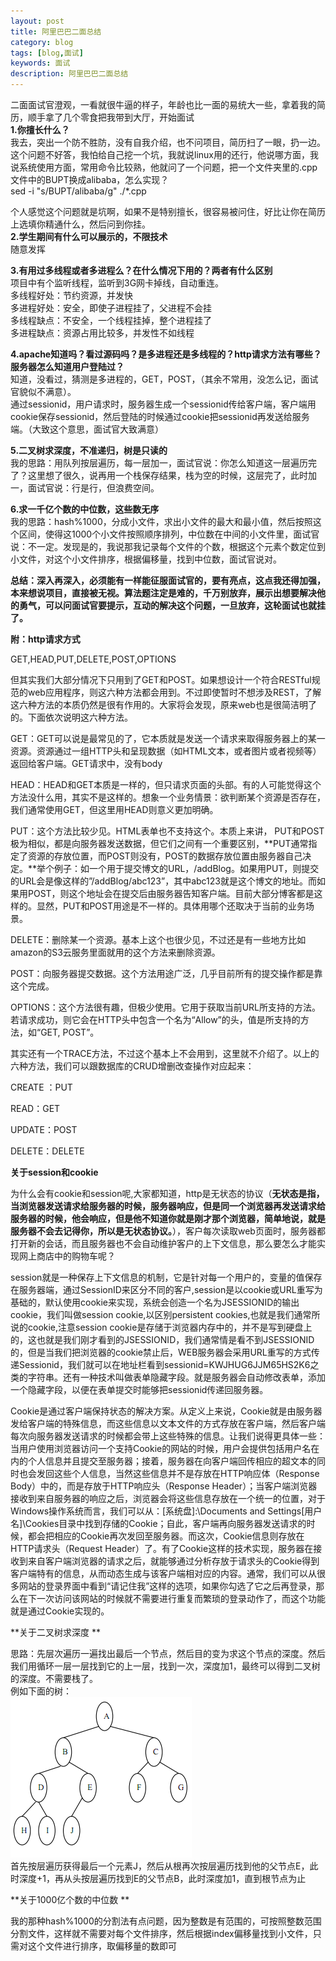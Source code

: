 ```yaml
---
layout: post
title: 阿里巴巴二面总结
category: blog
tags: [blog,面试]
keywords: 面试
description: 阿里巴巴二面总结
---
```

二面面试官澄观，一看就很牛逼的样子，年龄也比一面的易统大一些，拿着我的简历，顺手拿了几个零食把我带到大厅，开始面试  
**1.你擅长什么？**  
我去，突出一个防不胜防，没有自我介绍，也不问项目，简历扫了一眼，扔一边。  
这个问题不好答，我怕给自己挖一个坑，我就说linux用的还行，他说哪方面，我说系统使用方面，常用命令比较熟，他就问了一个问题，把一个文件夹里的.cpp文件中的BUPT换成alibaba，怎么实现？  
sed -i "s/BUPT/alibaba/g" ./\*.cpp
  
个人感觉这个问题就是坑啊，如果不是特别擅长，很容易被问住，好比让你在简历上选填你精通什么，然后问到你挂。  
**2.学生期间有什么可以展示的，不限技术**  
随意发挥  

**3.有用过多线程或者多进程么？在什么情况下用的？两者有什么区别**  
项目中有个监听线程，监听到3G网卡掉线，自动重连。  
多线程好处：节约资源，并发快  
多进程好处：安全，即使子进程挂了，父进程不会挂    
多线程缺点：不安全，一个线程挂掉，整个进程挂了  
多进程缺点：资源占用比较多，并发性不如线程  

**4.apache知道吗？看过源码吗？是多进程还是多线程的？http请求方法有哪些？服务器怎么知道用户登陆过？**  
知道，没看过，猜测是多进程的，GET，POST，（其余不常用，没怎么记，面试官貌似不满意）。  
通过sessionid，用户请求时，服务器生成一个sessionid传给客户端，客户端用cookie保存sessionid，然后登陆的时候通过cookie把sessionid再发送给服务端。（大致这个意思，面试官大致满意）  

**5.二叉树求深度，不准递归，树是只读的**  
我的思路：用队列按层遍历，每一层加一，面试官说：你怎么知道这一层遍历完了？这里想了很久，说再用一个栈保存结果，栈为空的时候，这层完了，此时加一，面试官说：行是行，但浪费空间。  

**6.求一千亿个数的中位数，这些数无序**  
我的思路：hash%1000，分成小文件，求出小文件的最大和最小值，然后按照这个区间，使得这1000个小文件按照顺序排列，中位数在中间的小文件里，面试官说：不一定。发现是的，我说那我记录每个文件的个数，根据这个元素个数定位到小文件，对这个小文件排序，根据偏移量，找到中位数，面试官说对。  

**总结：深入再深入，必须能有一样能征服面试官的，要有亮点，这点我还得加强，本来想说项目，直接被无视。算法题注定是难的，千万别放弃，展示出想要解决他的勇气，可以问面试官要提示，互动的解决这个问题，一旦放弃，这轮面试也就挂了。**  

**附：http请求方式**  

GET,HEAD,PUT,DELETE,POST,OPTIONS  
  
但其实我们大部分情况下只用到了GET和POST。如果想设计一个符合RESTful规范的web应用程序，则这六种方法都会用到。不过即使暂时不想涉及REST，了解这六种方法的本质仍然是很有作用的。大家将会发现，原来web也是很简洁明了的。下面依次说明这六种方法。  
  

GET：GET可以说是最常见的了，它本质就是发送一个请求来取得服务器上的某一资源。资源通过一组HTTP头和呈现数据（如HTML文本，或者图片或者视频等）返回给客户端。GET请求中，没有body  
  
 
  

HEAD：HEAD和GET本质是一样的，但只请求页面的头部。有的人可能觉得这个方法没什么用，其实不是这样的。想象一个业务情景：欲判断某个资源是否存在，我们通常使用GET，但这里用HEAD则意义更加明确。  
  
  
  
PUT：这个方法比较少见。HTML表单也不支持这个。本质上来讲， PUT和POST极为相似，都是向服务器发送数据，但它们之间有一个重要区别，**PUT通常指定了资源的存放位置，而POST则没有，POST的数据存放位置由服务器自己决定。**举个例子：如一个用于提交博文的URL，/addBlog。如果用PUT，则提交的URL会是像这样的”/addBlog/abc123”，其中abc123就是这个博文的地址。而如果用POST，则这个地址会在提交后由服务器告知客户端。目前大部分博客都是这样的。显然，PUT和POST用途是不一样的。具体用哪个还取决于当前的业务场景。   
  
 
  
DELETE：删除某一个资源。基本上这个也很少见，不过还是有一些地方比如amazon的S3云服务里面就用的这个方法来删除资源。  
  
  
  
POST：向服务器提交数据。这个方法用途广泛，几乎目前所有的提交操作都是靠这个完成。  
  
  
  
OPTIONS：这个方法很有趣，但极少使用。它用于获取当前URL所支持的方法。若请求成功，则它会在HTTP头中包含一个名为“Allow”的头，值是所支持的方法，如“GET, POST”。   
  
  
  
其实还有一个TRACE方法，不过这个基本上不会用到，这里就不介绍了。以上的六种方法，我们可以跟数据库的CRUD增删改查操作对应起来：   
  
 
CREATE ：PUT  
		  
READ：GET  
		  
UPDATE：POST   
		 
DELETE：DELETE   
  

  


**关于session和cookie**    

为什么会有cookie和session呢,大家都知道，http是无状态的协议（**无状态是指，当浏览器发送请求给服务器的时候，服务器响应，但是同一个浏览器再发送请求给服务器的时候，他会响应，但是他不知道你就是刚才那个浏览器，简单地说，就是服务器不会去记得你，所以是无状态协议。**），客户每次读取web页面时，服务器都打开新的会话，而且服务器也不会自动维护客户的上下文信息，那么要怎么才能实现网上商店中的购物车呢？
  
  
session就是一种保存上下文信息的机制，它是针对每一个用户的，变量的值保存在服务器端，通过SessionID来区分不同的客户,session是以cookie或URL重写为基础的，默认使用cookie来实现，系统会创造一个名为JSESSIONID的输出cookie，我们叫做session cookie,以区别persistent   cookies,也就是我们通常所说的cookie,注意session cookie是存储于浏览器内存中的，并不是写到硬盘上的，这也就是我们刚才看到的JSESSIONID，我们通常情是看不到JSESSIONID的，但是当我们把浏览器的cookie禁止后，WEB服务器会采用URL重写的方式传递Sessionid，我们就可以在地址栏看到sessionid=KWJHUG6JJM65HS2K6之类的字符串。还有一种技术叫做表单隐藏字段。就是服务器会自动修改表单，添加一个隐藏字段，以便在表单提交时能够把sessionid传递回服务器。   
  
   
Cookie是通过客户端保持状态的解决方案。从定义上来说，Cookie就是由服务器发给客户端的特殊信息，而这些信息以文本文件的方式存放在客户端，然后客户端每次向服务器发送请求的时候都会带上这些特殊的信息。让我们说得更具体一些：当用户使用浏览器访问一个支持Cookie的网站的时候，用户会提供包括用户名在内的个人信息并且提交至服务器；接着，服务器在向客户端回传相应的超文本的同时也会发回这些个人信息，当然这些信息并不是存放在HTTP响应体（Response Body）中的，而是存放于HTTP响应头（Response Header）；当客户端浏览器接收到来自服务器的响应之后，浏览器会将这些信息存放在一个统一的位置，对于Windows操作系统而言，我们可以从：[系统盘]:\Documents and Settings\[用户名]\Cookies目录中找到存储的Cookie；自此，客户端再向服务器发送请求的时候，都会把相应的Cookie再次发回至服务器。而这次，Cookie信息则存放在HTTP请求头（Request Header）了。有了Cookie这样的技术实现，服务器在接收到来自客户端浏览器的请求之后，就能够通过分析存放于请求头的Cookie得到客户端特有的信息，从而动态生成与该客户端相对应的内容。通常，我们可以从很多网站的登录界面中看到“请记住我”这样的选项，如果你勾选了它之后再登录，那么在下一次访问该网站的时候就不需要进行重复而繁琐的登录动作了，而这个功能就是通过Cookie实现的。 

**关于二叉树求深度 **  
  
思路：先层次遍历一遍找出最后一个节点，然后目的变为求这个节点的深度。然后我们用循环一层一层找到它的上一层，找到一次，深度加1，最终可以得到二叉树的深度。不需要栈了。  
例如下面的树：  
![hello](/assets/themes/images/btree.jpg)   
首先按层遍历获得最后一个元素J，然后从根再次按层遍历找到他的父节点E，此时深度+1，再从头按层遍历找到E的父节点B，此时深度加1，直到根节点为止  


**关于1000亿个数的中位数 **    
  
 
我的那种hash%1000的分割法有点问题，因为整数是有范围的，可按照整数范围分割文件，这样就不需要对每个文件排序，然后根据index偏移量找到小文件，只需对这个文件进行排序，取偏移量的数即可  





　　
